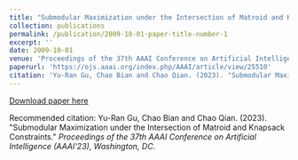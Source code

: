 ```yaml
---
title: "Submodular Maximization under the Intersection of Matroid and Knapsack Constraints"
collection: publications
permalink: /publication/2009-10-01-paper-title-number-1
excerpt: ''
date: 2009-10-01
venue: 'Proceedings of the 37th AAAI Conference on Artificial Intelligence (AAAI'23), Washington, DC'
paperurl: 'https://ojs.aaai.org/index.php/AAAI/article/view/25510'
citation: 'Yu-Ran Gu, Chao Bian and Chao Qian. (2023). "Submodular Maximization under the Intersection of Matroid and Knapsack Constraints." <i>Proceedings of the 37th AAAI Conference on Artificial Intelligence (AAAI'23), Washington, DC</i>.'
---
```


[Download paper here](https://ojs.aaai.org/index.php/AAAI/article/view/25510)

Recommended citation: Yu-Ran Gu, Chao Bian and Chao Qian. (2023). "Submodular Maximization under the Intersection of Matroid and Knapsack Constraints." <i>Proceedings of the 37th AAAI Conference on Artificial Intelligence (AAAI'23), Washington, DC</i>.

